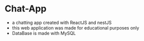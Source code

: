 # Chat-App
* a chatting app created with ReactJS and nestJS
* this web application was made for educational purposes only
* DataBase is made with MySQL
